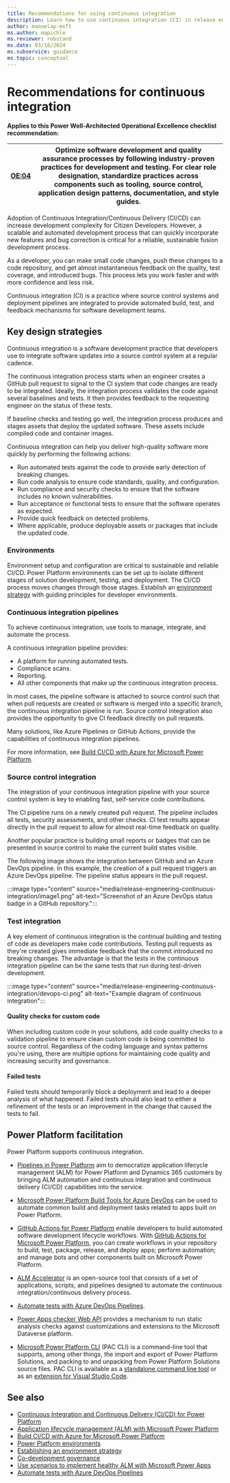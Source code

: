 ```yaml
---
title: Recommendations for using continuous integration
description: Learn how to use continuous integration (CI) in release engineering, source control integration, test integration, and more.
author: manuelap-msft
ms.author: mapichle
ms.reviewer: robstand
ms.date: 03/18/2024
ms.subservice: guidance
ms.topic: conceptual
---
```


# Recommendations for continuous integration

**Applies to this Power Well-Architected Operational Excellence checklist recommendation:**

|[OE:04](checklist.md)| **Optimize software development and quality assurance processes by following industry-proven practices for development and testing. For clear role designation, standardize practices across components such as tooling, source control, application design patterns, documentation, and style guides.** |
|---|---|

Adoption of Continuous Integration/Continuous Delivery (CI/CD) can increase development complexity for Citizen Developers. However, a scalable and automated development process that can quickly incorporate new features and bug correction is critical for a reliable, sustainable fusion development process.

As a developer, you can make small code changes, push these changes to a code repository, and get almost instantaneous feedback on the quality, test coverage, and introduced bugs. This process lets you work faster and with more confidence and less risk.

Continuous integration (CI) is a practice where source control systems and deployment pipelines are integrated to provide automated build, test, and feedback mechanisms for software development teams.

## Key design strategies

Continuous integration is a software development practice that developers use to integrate software updates into a source control system at a regular cadence.

The continuous integration process starts when an engineer creates a GitHub pull request to signal to the CI system that code changes are ready to be integrated. Ideally, the integration process validates the code against several baselines and tests. It then provides feedback to the requesting engineer on the status of these tests.

If baseline checks and testing go well, the integration process produces and stages assets that deploy the updated software. These assets include compiled code and container images.

Continuous integration can help you deliver high-quality software more quickly by performing the following actions:

- Run automated tests against the code to provide early detection of breaking changes.
- Run code analysis to ensure code standards, quality, and configuration.
- Run compliance and security checks to ensure that the software includes no known vulnerabilities.
- Run acceptance or functional tests to ensure that the software operates as expected.
- Provide quick feedback on detected problems.
- Where applicable, produce deployable assets or packages that include the updated code.

### Environments

Environment setup and configuration are critical to sustainable and reliable CI/CD. Power Platform environments can be set up to isolate different stages of solution development, testing, and deployment. The CI/CD process moves changes through those stages. Establish an [environment strategy](/power-apps/guidance/co-develop/governance) with guiding principles for developer environments.

### Continuous integration pipelines

To achieve continuous integration, use tools to manage, integrate, and automate the process.

A continuous integration pipeline provides:

- A platform for running automated tests.
- Compliance scans.
- Reporting.
- All other components that make up the continuous integration process.

In most cases, the pipeline software is attached to source control such that when pull requests are created or software is merged into a specific branch, the continuous integration pipeline is run. Source control integration also provides the opportunity to give CI feedback directly on pull requests.

Many solutions, like Azure Pipelines or GitHub Actions, provide the capabilities of continuous integration pipelines.

For more information, see [Build CI/CD with Azure for Microsoft Power Platform](/azure/architecture/solution-ideas/articles/azure-devops-continuous-integration-for-power-platform).

### Source control integration

The integration of your continuous integration pipeline with your source control system is key to enabling fast, self-service code contributions.

The CI pipeline runs on a newly created pull request. The pipeline includes all tests, security assessments, and other checks. CI test results appear directly in the pull request to allow for almost real-time feedback on quality.

Another popular practice is building small reports or badges that can be presented in source control to make the current build states visible.

The following image shows the integration between GitHub and an Azure DevOps pipeline. In this example, the creation of a pull request triggers an Azure DevOps pipeline. The pipeline status appears in the pull request.

:::image type="content" source="media/release-engineering-continuous-integration/image1.png" alt-text="Screenshot of an Azure DevOps status badge in a GitHub repository.":::

### Test integration

A key element of continuous integration is the continual building and testing of code as developers make code contributions. Testing pull requests as they're created gives immediate feedback that the commit introduced no breaking changes. The advantage is that the tests in the continuous integration pipeline can be the same tests that run during test-driven development.

:::image type="content" source="media/release-engineering-continuous-integration/devops-ci.png" alt-text="Example diagram of continuous integration":::

#### Quality checks for custom code

When including custom code in your solutions, add code quality checks to a validation pipeline to ensure clean custom code is being committed to source control. Regardless of the coding language and syntax patterns you're using, there are multiple options for maintaining code quality and increasing security and governance.

#### Failed tests

Failed tests should temporarily block a deployment and lead to a deeper analysis of what happened. Failed tests should also lead to either a refinement of the tests or an improvement in the change that caused the tests to fail.

## Power Platform facilitation

Power Platform supports continuous integration.

- [Pipelines in Power Platform](/power-platform/alm/pipelines) aim to democratize application lifecycle management (ALM) for Power Platform and Dynamics 365 customers by bringing ALM automation and continuous integration and continuous delivery (CI/CD) capabilities into the service.

- [Microsoft Power Platform Build Tools for Azure DevOps](/power-platform/alm/devops-build-tools) can be used to automate common build and deployment tasks related to apps built on Power Platform.

- [GitHub Actions for Power Platform](/power-platform/alm/devops-github-actions) enable developers to build automated software development lifecycle workflows. With [GitHub Actions for Microsoft Power Platform](https://github.com/marketplace/actions/powerplatform-actions), you can create workflows in your repository to build, test, package, release, and deploy apps; perform automation; and manage bots and other components built on Microsoft Power Platform.

- [ALM Accelerator](/power-platform/guidance/coe/setup-almaccelerator) is an open-source tool that consists of a set of applications, scripts, and pipelines designed to automate the continuous integration/continuous delivery process.

- [Automate tests with Azure DevOps Pipelines](/power-apps/maker/canvas-apps/test-studio-classic-pipeline-editor).

- [Power Apps checker Web API](/power-platform/alm/checker-api/overview) provides a mechanism to run static analysis checks against customizations and extensions to the Microsoft Dataverse platform.

- [Microsoft Power Platform CLI](/power-platform/developer/cli/introduction) (PAC CLI) is a command-line tool that supports, among other things, the import and export of Power Platform Solutions, and packing to and unpacking from Power Platform Solutions source files. PAC CLI is available as a [standalone command line tool](https://aka.ms/PowerAppsCLI) or as an [extension for Visual Studio Code](https://marketplace.visualstudio.com/items?itemName=microsoft-IsvExpTools.powerplatform-vscode).

## See also

- [Continuous Integration and Continuous Delivery (CI/CD) for Power Platform](https://playbook.microsoft.com/business-applications/FusionOps-for-Power-Platform/DevSecOps/CI-CD/)
- [Application lifecycle management (ALM) with Microsoft Power Platform](/power-platform/alm/)
- [Build CI/CD with Azure for Microsoft Power Platform](/azure/architecture/solution-ideas/articles/azure-devops-continuous-integration-for-power-platform)
- [Power Platform environments](/power-platform/admin/environments-overview)
- [Establishing an environment strategy](/power-platform/guidance/adoption/environment-strategy)
- [Co-development governance](/power-apps/guidance/co-develop/governance)
- [Use scenarios to implement healthy ALM with Microsoft Power Apps](/power-platform/alm/implement-healthy-alm)
- [Automate tests with Azure DevOps Pipelines](/power-apps/maker/canvas-apps/test-studio-classic-pipeline-editor)
